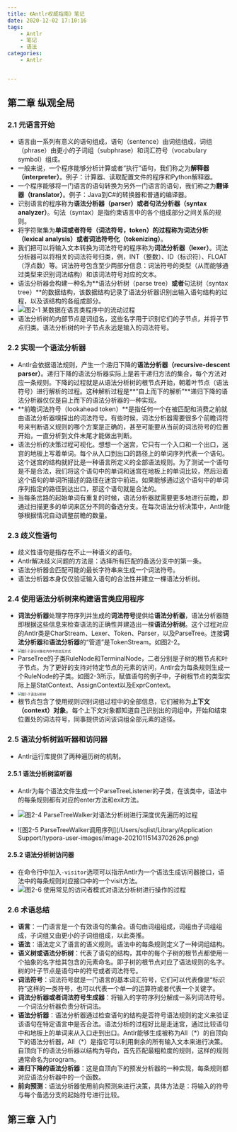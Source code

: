 ```yaml
---
title: 《Antlr权威指南》笔记
date: 2020-12-02 17:10:16
tags:
	- Antlr
	- 笔记
	- 语法
categories:
	- Antlr


---
```


## 第二章 纵观全局

### 2.1 元语言开始

* 语言由一系列有意义的语句组成，语句（sentence）由词组组成，词组（phrase）由更小的子词组（subphrase）和词汇符号（vocabulary symbol）组成。
* 一般来说，一个程序能够分析计算或者“执行”语句，我们称之为**解释器（interpreter）**。例子：计算器、读取配置文件的程序和Python解释器。
* 一个程序能够将一门语言的语句转换为另外一门语言的语句，我们称之为**翻译器（translator）**。例子：Java到C#的转换器和普通的编译器。
* 识别语言的程序称为**语法分析器（parser）或者句法分析器（syntax analyzer）**。句法（syntax）是指约束语言中的各个组成部分之间关系的规则。
* 将字符聚集为**单词或者符号（词法符号，token）**的过程称为**词法分析（lexical analysis）**或者**词法符号化（tokenizing）**。
* 我们把可以将输入文本转换为词法符号的程序称为**词法分析器（lexer）**。词法分析器可以将相关的词法符号归类，例，INT（整数）、ID（标识符）、FLOAT（浮点数）等。词法符号包含至少两部分信息：词法符号的类型（从而能够通过类型来识别词法结构）和该词法符号对应的文本。
* 语法分析器会构建一种名为**语法分析树（parse tree）**或者**句法树（syntax tree）**的数据结构，该数据结构记录了语法分析器识别出输入语句结构的过程，以及该结构的各组成部分。
* ![图2-1 某数据在语言类程序中的流动过程](https://ww1.sinaimg.cn/large/6af0fe46ly1gm73e72ndgj20fj03s3yb.jpg)
* 语法分析树的内部节点是词组名，这些名字用于识别它们的子节点，并将子节点归类。语法分析树的叶子节点永远是输入的词法符号。

### 2.2 实现一个语法分析器

* Antlr会依据语法规则，产生一个递归下降的**语法分析器（recursive-descent parser）**。递归下降的语法分析器实际上是若干递归方法的集合，每个方法对应一条规则。下降的过程就是从语法分析树的根节点开始，朝着叶节点（语法符号）进行解析的过程。这种解析过程是**“自上而下的解析”**递归下降的语法分析器仅仅是自上而下的语法分析器的一种实现。
* **前瞻词法符号（lookahead token）**是指任何一个在被匹配和消费之前就由语法分析器嗅探出的词法符号。有些时候，词法分析器需要很多个前瞻词符号来判断语义规则的哪个方案是正确的，甚至可能要从当前的词法符号的位置开始，一直分析到文件末尾才能做出判断。
* 语法分析的决策过程可视化。想想一个迷宫，它只有一个入口和一个出口，迷宫的地板上写着单词。每个从入口到出口的路径上的单词序列代表一个语句。这个迷宫的结构就好比是一种语言所定义的全部语法规则。为了测试一个语句是不是合法，我们将这个语句中的单词和迷宫在地板上的单词比较，然后沿着这个语句的单词所描述的路径在迷宫中前进。如果能够通过这个语句中的单词序列指定的路径到达出口，那这个语句就是合法的。
* 当每条岔路的起始单词有重复的时候，语法分析器就需要更多地进行前瞻，即通过扫描更多的单词来区分不同的备选分支。在每次语法分析决策中，Antlr能够根据情况自动调整前瞻的数量。

### 2.3 歧义性语句

* 歧义性语句是指存在不止一种语义的语句。
* Antlr解决歧义问题的方法是：选择所有匹配的备选分支中的第一条。
* 语法分析器会匹配可能的最长字符串来生成一个词法符号。
* 语法分析器本身仅仅验证输入语句的合法性并建立一棵语法分析树。

### 2.4 使用语法分析树来构建语言类应用程序

* **词法分析器**处理字符序列并生成的**词法符号**提供给**语法分析器**，语法分析器随即根据这些信息来检查语法的正确性并建造出一棵**语法分析树**。这个过程对应的Antlr类是CharStream、Lexer、Token、Parser，以及ParseTree。连接**词法分析器**和**语法分析器**的“管道”是TokenStream。如图2-2。
* <img src="https://ww1.sinaimg.cn/large/6af0fe46ly1gmbwf418p5j20mm0mv0t3.jpg" alt="图2-2 部分对象在内存中的交互方式" style="zoom:50%;" />
* ParseTree的子类RuleNode和TerminalNode，二者分别是子树的根节点和叶子节点。为了更好的支持对特定节点的元素的访问，Antlr会为每条规则生成一个RuleNode的子类。如图2-3所示，赋值语句的例子中，子树根节点的类型实际上是StatContext、AssignContext以及ExprContext。
* <img src="https://ww1.sinaimg.cn/large/6af0fe46ly1gmbwfvhq9wj20mm0bd0st.jpg" alt="图2-3 语法分析树" style="zoom:50%;" />
* 根节点包含了使用规则识别词组过程中的全部信息，它们被称为**上下文（context）对象**。每个上下文对象都知道自己识别出的词组中，开始和结束位置处的词法符号，同事提供访问该词组全部元素的途径。

### 2.5 语法分析树监听器和访问器

* Antlr运行库提供了两种遍历树的机制。

#### 2.5.1 语法分析树监听器

* Antlr为每个语法文件生成一个ParseTreeListener的子类，在该类中，语法中的每条规则都有对应的enter方法和exit方法。

* ![图2-4 ParseTreeWalker对语法分析树进行深度优先遍历的过程](https://ww1.sinaimg.cn/large/6af0fe46ly1gmngajxkt4j20mn0g60t2.jpg)
* ![图2-5 ParseTreeWalker调用序列](/Users/sqlist/Library/Application Support/typora-user-images/image-20210115143702626.png)

#### 2.5.2 语法分析树访问器

* 在命令行中加入```-visitor```选项可以指示Antlr为一个语法生成访问器接口，语法中的每条规则对应接口中的一个visit方法。
* ![图2-6 使用常见的访问者模式对语法分析树进行操作的过程](https://ww1.sinaimg.cn/large/6af0fe46ly1gmohkf9m0vj20mq08emxe.jpg)

### 2.6 术语总结

* **语言**：一门语言是一个有效语句的集合。语句由词组组成，词组由子词组组成，子词组又由更小的子词组组成，以此类推。
* **语法**：语法定义了语言的语义规则。语法中的每条规则定义了一种词组结构。
* **语义树或语法分析树**：代表了语句的结构，其中的每个子树的根节点都使用一个抽象的名字给其包含的元素命名。即子树的根节点对应了语法规则的名字。树的叶子节点是语句中的符号或者词法符号。
* **词法符号**：词法符号就是一门语言的基本词汇符号，它们可以代表像是“标识符”这样的一类符号，也可以代表一个单一的运算符或者代表一个关键字。
* **词法分析器或者词法符号生成器**：将输入的字符序列分解成一系列词法符号。一个词法分析器负责分析词法。
* **语法分析器**：语法分析器通过检查语句的结构是否符号语法规则的定义来验证该语句在特定语言中是否合法。语法分析的过程好比是走迷宫，通过比较语句中和地板上的单词来从入口走到出口。Antlr能够生成被称为All（\*）的自顶向下的语法分析器，All（\*）是指它可以利用剩余的所有输入文本来进行决策。自顶向下的语法分析器以结构为导向，首先匹配最粗粒度的规则，这样的规则通常命名为program。
* **递归下降的语法分析器**：这是自顶向下的预发分析器的一种实现，每条规则都对应语法分析器中的一个函数。
* **前向预测**：语法分析器使用前向预测来进行决策，具体方法是：将输入的符号与每个备选分支的起始符号进行比较。



## 第三章 入门

